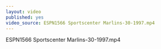 ```yaml
---
layout: video
published: yes
video_source: ESPN1566 Sportscenter Marlins-30-1997.mp4
---
```

ESPN1566 Sportscenter Marlins-30-1997.mp4
